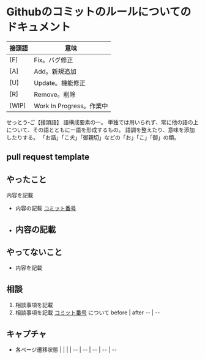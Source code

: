 # Githubのコミットのルールについてのドキュメント

|接頭語|意味|
|----|----|
|[F]|	Fix。バグ修正|
|[A]|	Add。新規追加|
|[U]|	Update。機能修正|
|[R]|	Remove。削除|
|[WIP]|	Work In Progress。作業中|

せっとう‐ご【接頭語】
語構成要素の一。 単独では用いられず、常に他の語の上について、その語とともに一語を形成するもの。 語調を整えたり、意味を添加したりする。 「お話」「こ犬」「御親切」などの「お」「こ」「御」の類。

## pull request template

## やったこと
内容を記載
- 内容の記載 [コミット番号](コミットURL)
- 内容の記載
  -
## やってないこと
- 内容を記載
## 相談
1.  相談事項を記載
2.  相談事項を記載 [コミット番号](コミットURL) について
before | after
-- | --
## キャプチャ
- 各ページ遷移状態
 |  |  |  |
-- | -- | -- | -- | --